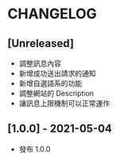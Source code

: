 # CHANGELOG

## [Unreleased]

* 調整訊息內容
* 新增成功送出請求的通知
* 新增自選語系的功能
* 調整網站的 Description
* 讓訊息上限機制可以正常運作

## [1.0.0] - 2021-05-04

* 發布 1.0.0
